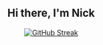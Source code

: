 






<div id="header" align="center">
  <h2> Hi there, I'm Nick </h2>

  [![GitHub Streak](http://github-readme-streak-stats.herokuapp.com?user=NickGroenl)](https://git.io/streak-stats)

</div>



